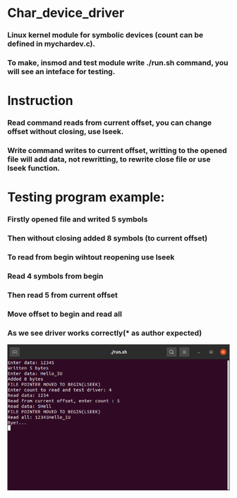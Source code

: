 # Char_device_driver
### Linux kernel module for symbolic devices (count can be defined in mychardev.c).

### To make, insmod and test module write ./run.sh command, you will see an inteface for testing.

# Instruction
### Read command reads from current offset, you can change offset without closing, use lseek.
### Write command writes to current offset, writting to the opened file will add data, not rewritting, to rewrite close file or use lseek function.

# Testing program example:
### Firstly opened file and writed 5 symbols
### Then without closing added 8 symbols (to current offset)
### To read from begin wihtout reopening use lseek
### Read 4 symbols from begin
### Then read 5 from current offset
### Move offset to begin and read all
### As we see driver works correctly(* as author expected)
![Im1](./images/1.png)
